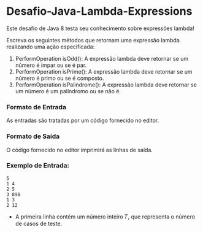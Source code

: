 # Desafio-Java-Lambda-Expressions

Este desafio de Java 8 testa seu conhecimento sobre expressões lambda!

Escreva os seguintes métodos que retornam uma expressão lambda realizando uma ação especificada:

1. PerformOperation isOdd(): A expressão lambda deve retornar se um número é ímpar ou se é par.
2. PerformOperation isPrime(): A expressão lambda deve retornar se um número é primo ou se é composto.
3. PerformOperation isPalindrome(): A expressão lambda deve retornar se um número é um palíndromo ou se não é.

### Formato de Entrada
As entradas são tratadas por um código fornecido no editor.

### Formato de Saída
O código fornecido no editor imprimirá as linhas de saída.

### Exemplo de Entrada:

```
5
1 4
2 5
3 898
1 3
2 12

```

- A primeira linha contém um número inteiro 𝑇, que representa o número de casos de teste.
